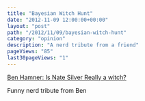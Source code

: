 ```yaml
---
title: "Bayesian Witch Hunt"
date: "2012-11-09 12:00:00+00:00"
layout: "post"
path: "/2012/11/09/bayesian-witch-hunt"
category: "opinion"
description: "A nerd tribute from a friend"
pageViews: "85"
last30pageViews: "1"
---
```


[Ben Hamner: Is Nate Silver Really a witch?](http://benhamner.com/2012/11/9/is-nate-silver-really-a-witch/)

Funny nerd tribute from Ben
